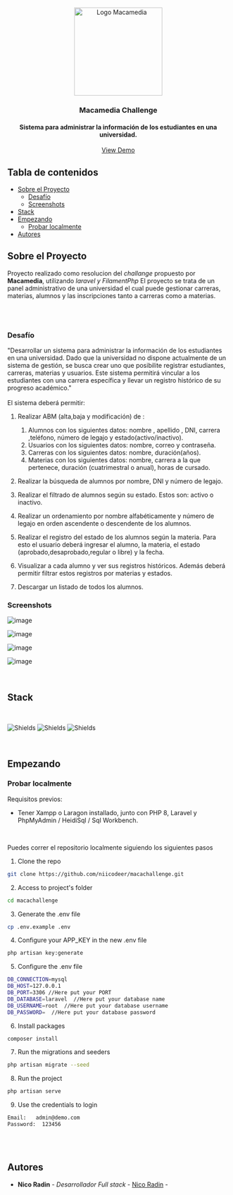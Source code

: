 <br/>
<p align="center">
  <a href="https://www.macamedia.com.ar/">
    <img src="https://www.macamedia.com.ar/assets/isologo_blanco-21b619e1.png" alt="Logo Macamedia" width="200" )/>
  </a>

  <h3 align="center">Macamedia Challenge</h3>
  <h4 align="center">Sistema para administrar la información de los estudiantes en una universidad.</h4>

  <p align="center">
    <a href="https://macachallenge-production.up.railway.app/admin">View Demo</a>
  </p>
</p>


## Tabla de contenidos

* [Sobre el Proyecto](#sobre-el-proyecto)
  - [Desafío](#desafío)
  - [Screenshots](#screenshots)  
* [Stack](#stack)
* [Empezando](#empezando)
  * [Probar localmente](#probar-localmente)
* [Autores](#autores)

## Sobre el Proyecto

Proyecto realizado como resolucion del *challange* propuesto por **Macamedia**, utilizando _laravel y FilamentPhp_
El proyecto se trata de un panel administrativo de una universidad el cual puede gestionar carreras, materias, alumnos y las inscripciones tanto a carreras como a materias.

<br/>
<br/>

### Desafío

"Desarrollar un sistema para administrar la información de los estudiantes en una universidad. Dado que la universidad no dispone actualmente de un sistema de gestión, se busca crear uno que posibilite registrar estudiantes, carreras, materias y usuarios. Este sistema permitirá vincular a los estudiantes con una carrera específica y llevar un registro histórico de su progreso académico."
<br/>
<br/>
El sistema deberá permitir:
<br/>

1. Realizar ABM (alta,baja y modificación) de :
   1. Alumnos con los siguientes datos: nombre , apellido , DNI, carrera ,teléfono, número de legajo y estado(activo/inactivo).
   2. Usuarios con los siguientes datos: nombre, correo y contraseña.
   3. Carreras con los siguientes datos: nombre, duración(años).
   4. Materias con los siguientes datos: nombre, carrera a la que pertenece, duración (cuatrimestral o anual), horas de cursado.
      
2.  Realizar la búsqueda de alumnos por nombre, DNI y número de legajo.
3.  Realizar el filtrado de alumnos según su estado. Estos son: activo o inactivo.
4.  Realizar un ordenamiento por nombre alfabéticamente y número de legajo en orden ascendente o descendente de los alumnos.
5.  Realizar el registro del estado de los alumnos según la materia. Para esto el usuario deberá ingresar el alumno, la materia, el estado (aprobado,desaprobado,regular o libre) y la fecha.
6.  Visualizar a cada alumno y ver sus registros históricos. Además deberá permitir filtrar estos registros por materias y estados.
7.  Descargar un listado de todos los alumnos.

   

### Screenshots

![image](https://github.com/niicodeer/macachallenge/assets/97641886/2fe353e9-f6b4-4ec9-8686-4f5d83706711)

![image](https://github.com/niicodeer/macachallenge/assets/97641886/552a8758-ee0a-40c7-9368-e4498ae92c93)

![image](https://github.com/niicodeer/macachallenge/assets/97641886/a124add5-fa47-44d2-bb3a-b91eefd1b622)

![image](https://github.com/niicodeer/macachallenge/assets/97641886/73e02710-ad65-4686-a5cc-354e0935dcce)



<br/>

## Stack

<br/>

![Shields](https://img.shields.io/badge/PHP-777BB4?style=for-the-badge&logo=php&logoColor=white) ![Shields](https://img.shields.io/badge/Laravel-FF2D20?style=for-the-badge&logo=laravel&logoColor=white) ![Shields](https://img.shields.io/badge/MySQL-00000F?style=for-the-badge&logo=mysql&logoColor=white)  


<br/>

## Empezando

### Probar localmente

Requisitos previos:
- Tener Xampp o Laragon installado, junto con PHP 8, Laravel y PhpMyAdmin / HeidiSql / Sql Workbench.

<br/>

Puedes correr el repositorio localmente siguiendo los siguientes pasos

1. Clone the repo

```sh
git clone https://github.com/niicodeer/macachallenge.git
```
2. Access to project's folder

```sh
cd macachallenge
```

3. Generate the .env file

```sh
cp .env.example .env
```

4. Configure your APP_KEY in the new .env file
```sh
php artisan key:generate
```

5. Configure the .env file

```sh
DB_CONNECTION=mysql
DB_HOST=127.0.0.1
DB_PORT=3306 //Here put your PORT
DB_DATABASE=laravel  //Here put your database name
DB_USERNAME=root  //Here put your database username
DB_PASSWORD=  //Here put your database password
```

6. Install packages

```sh
composer install
```

7. Run the migrations and seeders

```sh
php artisan migrate --seed
```

8. Run the project

```sh
php artisan serve
```

9. Use the credentials to login

```sh
Email:   admin@demo.com
Password:  123456
```

<br/>
<br/>

## Autores

* **Nico Radin** - *Desarrollador Full stack* - [Nico Radin](https://github.com/niicodeer) - 

